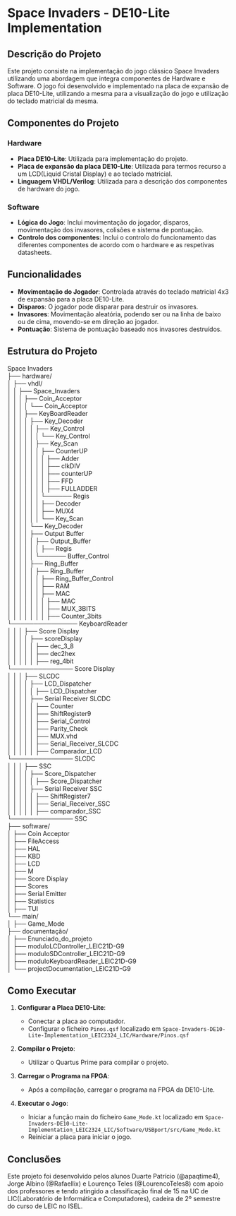 # Space Invaders - DE10-Lite Implementation

## Descrição do Projeto

Este projeto consiste na implementação do jogo clássico Space Invaders utilizando uma abordagem que integra componentes de Hardware e Software. O jogo foi desenvolvido e implementado na placa de expansão de placa DE10-Lite, utilizando a mesma para a visualização do jogo e utilização do teclado matricial da mesma.

## Componentes do Projeto

### Hardware

- **Placa DE10-Lite**: Utilizada para implementação do projeto.
- **Placa de expansão da placa DE10-Lite**: Utilizada para termos recurso a um LCD(Liquid Cristal Display) e ao teclado matricial.
- **Linguagem VHDL/Verilog**: Utilizada para a descrição dos componentes de hardware do jogo.

### Software

- **Lógica do Jogo**: Inclui movimentação do jogador, disparos, movimentação dos invasores, colisões e sistema de pontuação.
- **Controlo dos componentes**: Inclui o controlo do funcionamento das diferentes componentes de acordo com o hardware e as respetivas datasheets.

## Funcionalidades

- **Movimentação do Jogador**: Controlada através do teclado matricial 4x3 de expansão para a placa DE10-Lite.
- **Disparos**: O jogador pode disparar para destruir os invasores.
- **Invasores**: Movimentação aleatória, podendo ser ou na linha de baixo ou de cima, movendo-se em direção ao jogador.
- **Pontuação**: Sistema de pontuação baseado nos invasores destruídos.

## Estrutura do Projeto

Space Invaders                                                          
├── hardware/                                                  
│   ├── vhdl/                               
│   │   ├── Space_Invaders                               
│   │   │   ├── Coin_Acceptor                               
│   │   │   │   └── Coin_Acceptor                          
│   │   │   ├── KeyBoardReader                           
│   │   │   │   ├── Key_Decoder                           
│   │   │   │   │   ├── Key_Control                           
│   │   │   │   │   │   └── Key_Control                         
│   │   │   │   │   ├── Key_Scan                            
│   │   │   │   │   │   ├── CounterUP                          
│   │   │   │   │   │   │   ├── Adder                            
│   │   │   │   │   │   │   ├── clkDIV                            
│   │   │   │   │   │   │   ├── counterUP                           
│   │   │   │   │   │   │   ├── FFD                              
│   │   │   │   │   │   │   ├── FULLADDER                        
│   │   │   │   │   │   └────── Regis                                   
│   │   │   │   │   │   ├── Decoder                              
│   │   │   │   │   │   ├── MUX4                             
│   │   │   │   │   │   └── Key_Scan                                  
│   │   │   │   └── Key_Decoder                                   
│   │   │   │   ├── Output Buffer                             
│   │   │   │   │   ├── Output_Buffer                              
│   │   │   │   │   │   ├── Regis                                  
│   │   │   │   │   └────── Buffer_Control                            
│   │   │   │   ├── Ring_Buffer                                    
│   │   │   │   │   ├── Ring_Buffer                                
│   │   │   │   │   │   ├── Ring_Buffer_Control                             
│   │   │   │   │   │   ├── RAM                                
│   │   │   │   │   │   ├── MAC                                 
│   │   │   │   │   │   │   ├── MAC                             
│   │   │   │   │   │   │   ├── MUX_3BITS                    
│   │   │   │   │   │   │   ├── Counter_3bits               
└─────────────── KeyboardReader                        
│   │   │   ├── Score Display                                
│   │   │   │   ├── scoreDisplay                           
│   │   │   │   │   ├── dec_3_8                       
│   │   │   │   │   ├── dec2hex                       
│   │   │   │   │   ├── reg_4bit                               
└────────────── Score Display                           
│   │   │   ├── SLCDC                         
│   │   │   │   ├── LCD_Dispatcher                 
│   │   │   │   │   ├── LCD_Dispatcher              
│   │   │   │   ├── Serial Receiver SLCDC               
│   │   │   │   │   ├── Counter                  
│   │   │   │   │   ├── ShiftRegister9                
│   │   │   │   │   ├── Serial_Control               
│   │   │   │   │   ├── Parity_Check                 
│   │   │   │   │   ├── MUX.vhd              
│   │   │   │   │   ├── Serial_Receiver_SLCDC             
│   │   │   │   │   ├── Comparador_LCD                 
└────────────── SLCDC                          
│   │   │   ├── SSC                     
│   │   │   │   ├── Score_Dispatcher                       
│   │   │   │   │   ├── Score_Dispatcher                      
│   │   │   │   ├── Serial Receiver SSC                     
│   │   │   │   │   ├── ShiftRegister7                    
│   │   │   │   │   ├── Serial_Receiver_SSC                   
│   │   │   │   │   ├── comparador_SSC                        
└────────────── SSC                             
├── software/                            
│   ├── Coin Acceptor                      
│   ├── FileAccess                     
│   ├── HAL                       
│   ├── KBD                   
│   ├── LCD                      
│   ├── M                   
│   ├── Score Display                         
│   ├── Scores                        
│   ├── Serial Emitter                       
│   ├── Statistics                         
│   ├── TUI                    
└── main/                        
│   ├── Game_Mode                   
├── documentação/                       
│   ├── Enunciado_do_projeto                
│   ├── moduloLCDontroller_LEIC21D-G9                      
│   ├── moduloSDController_LEIC21D-G9                  
│   ├── moduloKeyboardReader_LEIC21D-G9                 
│   └── projectDocumentation_LEIC21D-G9                 

## Como Executar

1. **Configurar a Placa DE10-Lite**:
    - Conectar a placa ao computador.
    - Configurar o ficheiro `Pinos.qsf` localizado em `Space-Invaders-DE10-Lite-Implementation_LEIC2324_LIC/Hardware/Pinos.qsf`

2. **Compilar o Projeto**:
    - Utilizar o Quartus Prime para compilar o projeto.

3. **Carregar o Programa na FPGA**:
    - Após a compilação, carregar o programa na FPGA da DE10-Lite.

4. **Executar o Jogo**:
    - Iniciar a função main do ficheiro `Game_Mode.kt` localizado em `Space-Invaders-DE10-Lite-Implementation_LEIC2324_LIC/Software/USBport/src/Game_Mode.kt`
    - Reiniciar a placa para iniciar o jogo.

## Conclusões

Este projeto foi desenvolvido pelos alunos Duarte Patrício (@apaqtime4), Jorge Albino (@Rafaellix) e Lourenço Teles (@LourencoTeles8) com apoio dos professores e tendo atingido a classificação final de 15 na UC de LIC(Laboratório de Informática e Computadores), cadeira de 2º semestre do curso de LEIC no ISEL.
